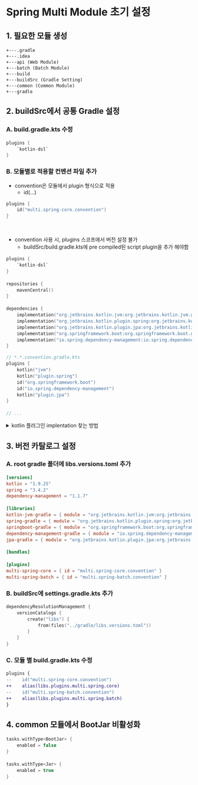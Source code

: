 # Spring Multi Module 초기 설정

## 1. 필요한 모듈 생성
```
+---.gradle
+---.idea
+---api (Web Module)
+---batch (Batch Module)
+---build
+---buildSrc (Gradle Setting)
+---common (Common Module)
+---gradle
```

## 2. buildSrc에서 공통 Gradle 설정

### A. build.gradle.kts 수정
```kotlin
plugins {
    `kotlin-dsl`
}
```

### B. 모듈별로 적용할 컨벤션 파일 추가
- convention은 모듈에서 plugin 형식으로 적용
  - id(...)
```kotlin
plugins {
    id("multi.spring-core.convention")
}
```
<br>

- convention 사용 시, plugins 스코프에서 버전 설정 불가
  - buildSrc/build.gradle.kts에 pre compiled된 script plugin을 추가 해야함
```kotlin
plugins {
    `kotlin-dsl`
}

repositories {
    mavenCentral()
}

dependencies {
    implementation("org.jetbrains.kotlin.jvm:org.jetbrains.kotlin.jvm.gradle.plugin:1.9.25")
    implementation("org.jetbrains.kotlin.plugin.spring:org.jetbrains.kotlin.plugin.spring.gradle.plugin:1.9.25")
    implementation("org.jetbrains.kotlin.plugin.jpa:org.jetbrains.kotlin.plugin.jpa.gradle.plugin:1.9.25")
    implementation("org.springframework.boot:org.springframework.boot.gradle.plugin:3.4.2")
    implementation("io.spring.dependency-management:io.spring.dependency-management.gradle.plugin:1.1.7")
}
```

```kotlin
// *.*.convention.gradle.kts
plugins {
    kotlin("jvm")
    kotlin("plugin.spring")
    id("org.springframework.boot")
    id("io.spring.dependency-management")
    kotlin("plugin.jpa")
}

// ...
```

<details>
<summary>kotlin 플러그인 implentation 찾는 방법</summary>

<!-- Blank -->
- 내부적으로 id("...")을 치환해주는 역할
- build.gradle.kts에 들어가면, 해당 id를 찾을 수 있음
![image.png](images%2Fimage.png)
- 해당 내용을 아래 URL로 검색
  - [Gradle Plugin Search](https://plugins.gradle.org/search)
  - [Kotlin Jvm](https://plugins.gradle.org/plugin/org.jetbrains.kotlin.jvm)
![image2.png](images%2Fimage2.png)
</details>

## 3. 버전 카탈로그 설정

### A. root gradle 폴더에 libs.versions.toml 추가
```toml
[versions]
kotlin = "1.9.25"
spring = "3.4.2"
dependency-management = "1.1.7"

[libraries]
kotlin-jvm-gradle = { module = "org.jetbrains.kotlin.jvm:org.jetbrains.kotlin.jvm.gradle.plugin", version.ref = "kotlin" }
spring-gradle = { module = "org.jetbrains.kotlin.plugin.spring:org.jetbrains.kotlin.plugin.spring.gradle.plugin", version.ref = "kotlin" }
springboot-gradle = { module = "org.springframework.boot:org.springframework.boot.gradle.plugin", version.ref = "spring" }
dependency-management-gradle = { module = "io.spring.dependency-management:io.spring.dependency-management.gradle.plugin", version.ref = "dependency-management" }
jpa-gradle = { module = "org.jetbrains.kotlin.plugin.jpa:org.jetbrains.kotlin.plugin.jpa.gradle.plugin", version.ref = "kotlin" }

[bundles]

[plugins]
multi-spring-core = { id = "multi.spring-core.convention" }
multi-spring-batch = { id = "multi.spring-batch.convention" }
```

### B. buildSrc에 settings.gradle.kts 추가
```kotlin
dependencyResolutionManagement {
    versionCatalogs {
        create("libs") {
            from(files("../gradle/libs.versions.toml"))
        }
    }
}
```

### C. 모듈 별 build.gradle.kts 수정
```diff
plugins {
--    id("multi.spring-core.convention")
++    alias(libs.plugins.multi.spring.core)
--    id("multi.spring-batch.convention")
++    alias(libs.plugins.multi.spring.batch)
}
```

## 4. common 모듈에서 BootJar 비활성화
```kotlin
tasks.withType<BootJar> {
    enabled = false
}

tasks.withType<Jar> {
    enabled = true
}
```
